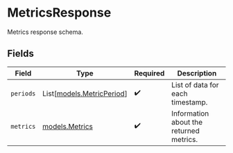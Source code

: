 # MetricsResponse

Metrics response schema.


## Fields

| Field                                                  | Type                                                   | Required                                               | Description                                            |
| ------------------------------------------------------ | ------------------------------------------------------ | ------------------------------------------------------ | ------------------------------------------------------ |
| `periods`                                              | List[[models.MetricPeriod](../models/metricperiod.md)] | :heavy_check_mark:                                     | List of data for each timestamp.                       |
| `metrics`                                              | [models.Metrics](../models/metrics.md)                 | :heavy_check_mark:                                     | Information about the returned metrics.                |